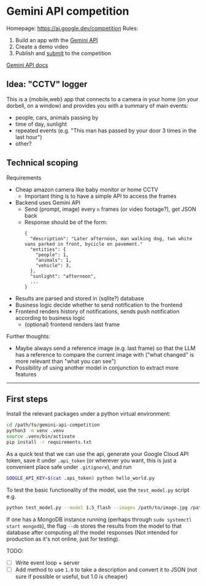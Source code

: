 # Gemini API competition

Homepage: https://ai.google.dev/competition
Rules:

1. Build an app with the [Gemini API](https://ai.google.dev/gemini-api?authuser=1)
2. Create a demo video
3. Publish and [submit](https://ai.google.dev/competition/submission) to the competition

[Gemini API docs](https://ai.google.dev/gemini-api/docs?authuser=1)

## Idea: "CCTV" logger

This is a {mobile,web} app that connects to a camera in your home (on your dorbell, on a window) and provides you with a summary of main events:

- people, cars, animals passing by
- time of day, sunlight
- repeated events (e.g. "This man has passed by your door 3 times in the last hour")
- other?

## Technical scoping

Requirements

- Cheap amazon camera like baby monitor or home CCTV
  - Important thing is to have a simple API to access the frames
- Backend uses Gemini API
  - Send (prompt, image) every `n` frames (or video footage?), get JSON back
  - Response should be of the form:
    ```
    {
      "description": "Later afternoon, man walking dog, two white vans parked in front, bycicle on pavement."
      "entities": {
        "people": 1,
        "animals": 1,
        "vehicle": 3,
      },
      "sunlight": "afternoon",
      ...
    }
    ```
- Results are parsed and stored in (sqlite?) database
- Business logic decide whether to send notification to the frontend
- Frontend renders history of notifications, sends push notification according to business logic
  - (optional) frontend renders last frame

Further thoughts:

- Maybe always send a reference image (e.g. last frame) so that the LLM has a reference to compare the current image with ("what changed" is more relevant than "what you can see")
- Possibility of using another model in conjunction to extract more features

---

## First steps

Install the relevant packages under a python virtual environment:

```bash
cd /path/to/gemini-api-competition
python3 -m venv .venv
source .venv/bin/activate
pip install -r requirements.txt
```

As a quick test that we can use the api, generate your Google Cloud API token, save it under `.api_token` (or wherever you want, this is just a convenient place safe under `.gitignore`), and run

```bash
GOOGLE_API_KEY=$(cat .api_token) python hello_world.py
```

To test the basic functionality of the model, use the `test_model.py` script e.g.

```bash
python test_model.py --model 1.5_flash --images /path/to/image.jpg /path/to/another_image.jpg --api_token $(cat .api_token)
```

If one has a MongoDB instance running (perhaps through `sudo systemctl start mongodb`), the flag `--db` stores the results from the model to that database after computing all the model responses (Not intended for production as it's not online, just for testing).

TODO:

- [ ] Write event loop + server
- [ ] Add method to use `1.0` to take a description and convert it to JSON (not sure if possible or useful, but 1.0 is cheaper)
